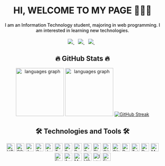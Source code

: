 <h1 align="center">HI, WELCOME TO MY PAGE 👋👋👋</h1>
<h4 align="center" style="font-weight: 500;">I am an Information Technology student, majoring in web programming. I am interested in learning new technologies.</h4>

<p align='center'>
  <a href="https://github.com/Quantaphocpython">
    <img src="https://img.shields.io/badge/sponsor-30363D?style=for-the-badge&logo=GitHub-Sponsors&logoColor=#white" />        
  </a>&nbsp;&nbsp;
   <a href="https://www.facebook.com/profile.php?id=100011149218172">
    <img src="https://img.shields.io/badge/Facebook-1877F2?style=for-the-badge&logo=facebooks&logoColor=#white" />        
  </a>&nbsp;&nbsp;
  <a href="https://github.com/Quantaphocpython">
    <img src="https://img.shields.io/badge/linkedin-%230077B5.svg?&style=for-the-badge&logo=linkedin&logoColor=white" />
  </a>&nbsp;&nbsp;
</p>

<h2 align="center">🔥 GitHub Stats 🔥</h2>
<!-- https://github.com/anuraghazra/github-readme-stats -->
<!-- <br> -->
<p align='center'>
  <a href="#"><img src="https://github-readme-stats.vercel.app/api?username=Quantaphocpython&show_icons=true&theme=radical" height="150" alt="languages graph"/></a>
  <a href="#"><img src="https://github-readme-stats.vercel.app/api/top-langs?username=Quantaphocpython&locale=en&hide_title=false&layout=compact&card_width=320&langs_count=8&theme=dracula&hide_border=false" height="150" alt="languages graph"/></a>
  <a href="#"><img src="https://github-readme-streak-stats.herokuapp.com?user=Quantaphocpython&theme=dark&mode=weekly" alt="GitHub Streak" /></a>
</p>

<h2 align="center">🛠 Technologies and Tools 🛠</h2>

<div style="display: flex; flex-wrap: wrap; justify-content: center; align-items: center; gap: 5px; margin-top: 0px;">
  <span>
    <img src="https://img.shields.io/badge/HTML5-20232A?logo=html5&logoColor=E34F26" alt="HTML5 logo" title="HTML5" height="25" />
  </span>
  <span>
    <img src="https://img.shields.io/badge/CSS3-20232A?logo=css3&logoColor=1572B6" alt="CSS3 logo" title="CSS3" height="25" />
  </span>
  <span>
    <img src="https://img.shields.io/badge/JavaScript-20232A?logo=javascript&logoColor=F7DF1E" alt="JavaScript logo" title="JavaScript" height="25" />
  </span>
  <span>
    <img src="https://img.shields.io/badge/C++-20232A?logo=c%2B%2B&logoColor=00599C" alt="C++ logo" title="C++" height="25" />
  </span>
  <span>
    <img src="https://img.shields.io/badge/Java-20232A?logo=openjdk&logoColor=007396" alt="Java logo" title="Java" height="25" />
  </span>
  <span>
    <img src="https://img.shields.io/badge/TypeScript-20232A?logo=typescript&logoColor=3178C6" alt="TypeScript logo" title="TypeScript" height="25" />
  </span>
  <span>
    <img src="https://img.shields.io/badge/React-20232A?logo=react&logoColor=61DAFB" alt="React logo" title="React" height="25" />
  </span>
  <span>
    <img src="https://img.shields.io/badge/Redux-20232A?logo=redux&logoColor=764ABC" alt="Redux logo" title="Redux" height="25" />
  </span>
  <span>
    <img src="https://img.shields.io/badge/Spring%20Boot-20232A?logo=spring-boot&logoColor=6DB33F" alt="Spring Boot logo" title="Spring Boot" height="25" />
  </span>
  <span>
    <img src="https://img.shields.io/badge/Thymeleaf-20232A?logo=thymeleaf&logoColor=005F0F" alt="Thymeleaf logo" title="Thymeleaf" height="25" />
  </span>
  <span>
    <img src="https://img.shields.io/badge/Git-20232A?logo=git&logoColor=F05032" alt="Git logo" title="Git" height="25" />
  </span>
    <span>
    <img src="https://img.shields.io/badge/GitHub-181717?logo=github&logoColor=white" alt="GitHub logo" title="GitHub" height="25" />
  </span>
  <span>
    <img src="https://img.shields.io/badge/Bootstrap-20232A?logo=bootstrap&logoColor=7952B3" alt="Bootstrap logo" title="Bootstrap" height="25" />
  </span>
  <span>
    <img src="https://img.shields.io/badge/Tailwind%20CSS-20232A?logo=tailwind-css&logoColor=06B6D4" alt="Tailwind CSS logo" title="Tailwind CSS" height="25" />
  </span>
  <span>
    <img src="https://img.shields.io/badge/Docker-20232A?logo=docker&logoColor=2496ED" alt="Docker logo" title="Docker" height="25" />
  </span>
  <span>
    <img src="https://img.shields.io/badge/MongoDB-20232A?logo=mongodb&logoColor=47A248" alt="MongoDB logo" title="MongoDB" height="25" />
  </span>
  <span>
    <img src="https://img.shields.io/badge/Figma-20232A?logo=figma&logoColor=F24E1E" alt="Figma logo" title="Figma" height="25" />
  </span>
  <span>
    <img src="https://img.shields.io/badge/AWS-20232A?logo=amazon-aws&logoColor=232F3E" alt="AWS logo" title="AWS" height="25" />
  </span>
  <span>
    <img src="https://img.shields.io/badge/MySQL-20232A?logo=mysql&logoColor=4479A1" alt="MySQL logo" title="MySQL" height="25" />
  </span>
  <span>
    <img src="https://img.shields.io/badge/VS%20Code-20232A?logo=visual-studio-code&logoColor=007ACC" alt="VS Code logo" title="VS Code" height="25" />
  </span>
  <span>
    <img src="https://img.shields.io/badge/IntelliJ-20232A?logo=intellij-idea&logoColor=000000" alt="IntelliJ IDEA logo" title="IntelliJ IDEA" height="25" />
  </span>
  <span>
    <img src="https://img.shields.io/badge/Firebase-20232A?logo=firebase&logoColor=FFCA28" alt="Firebase logo" title="Firebase" height="25" />
  </span>
</div>
